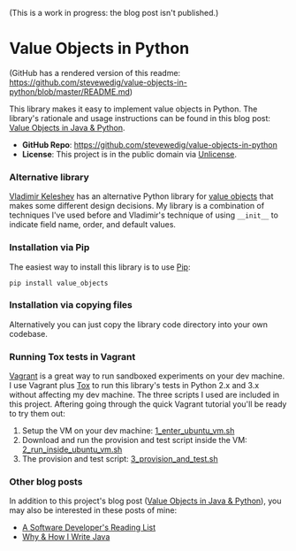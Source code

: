 
(This is a work in progress: the blog post isn't published.)

Value Objects in Python
=======================

(GitHub has a rendered version of this readme: https://github.com/stevewedig/value-objects-in-python/blob/master/README.md)

This library makes it easy to implement value objects in Python. The library's rationale and usage instructions can be found in this blog post: [Value Objects in Java & Python](http://stevewedig.com).

* **GitHub Repo**: https://github.com/stevewedig/value-objects-in-python
* **License**: This project is in the public domain via [Unlicense](http://unlicense.org).

### Alternative library

[Vladimir Keleshev](https://github.com/halst) has an alternative Python library for [value objects](https://github.com/halst/value) that makes some different design decisions. My library is a combination of techniques I've used before and Vladimir's technique of using `__init__` to indicate field name, order, and default values.

### Installation via Pip

The easiest way to install this library is to use [Pip](http://en.wikipedia.org/wiki/Pip_(package_manager)):

    pip install value_objects

### Installation via copying files

Alternatively you can just copy the library code directory into your own codebase.

### Running Tox tests in Vagrant

[Vagrant](http://www.vagrantup.com/) is a great way to run sandboxed experiments on your dev machine. I use Vagrant plus [Tox](https://testrun.org/tox/latest/) to run this library's tests in Python 2.x and 3.x without affecting my dev machine. The three scripts I used are included in this project. Aftering going through the quick Vagrant tutorial you'll be ready to try them out:

1. Setup the VM on your dev machine: [1_enter_ubuntu_vm.sh](https://github.com/stevewedig/value-objects-in-python/blob/master/vagrant/1_enter_ubuntu_vm.sh)
1. Download and run the provision and test script inside the VM: [2_run_inside_ubuntu_vm.sh](https://github.com/stevewedig/value-objects-in-python/blob/master/vagrant/2_run_inside_ubuntu_vm.sh)
1. The provision and test script: [3_provision_and_test.sh](https://github.com/stevewedig/value-objects-in-python/blob/master/vagrant/3_provision_and_test.sh)

### Other blog posts

In addition to this project's blog post ([Value Objects in Java & Python](http://stevewedig.com)), you may also be interested in these posts of mine:

* [A Software Developer's Reading List](http://stevewedig.com/2014/02/03/software-developers-reading-list/)
* [Why & How I Write Java](http://stevewedig.com/2014/02/17/why-and-how-i-write-java/)

